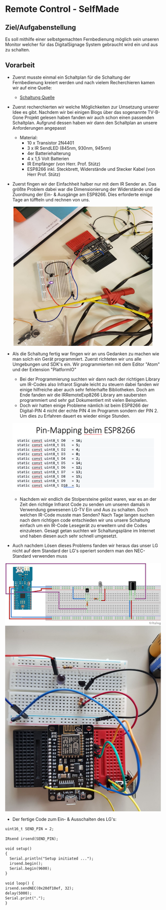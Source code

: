# Remote Control - SelfMade

Ziel/Aufgabenstellung
-

Es soll mithilfe einer selbstgemachten Fernbedienung möglich sein unseren Monitor welcher für das DigitalSignage System gebraucht wird ein und aus zu schalten.

Vorarbeit 
-
- Zuerst musste einmal ein Schaltplan für die Schaltung der Fernbedienung kreiert werden und nach vielem Recherchieren kamen wir auf eine Quelle:

	- [Schaltung Quelle](http://www.righto.com/2010/11/improved-arduino-tv-b-gone.html)

- Zuerst recherchierten wir welche Möglichkeiten zur Umsetzung unserer Idee es gibt. Nachdem wir bei einigen Blogs über das sogenannte TV-B-Gone Projekt gelesen haben fanden wir auch schon einen passenden Schaltplan. Aufgrund dessen haben wir dann den Schaltplan an unsere Anforderungen angepasst

	- Material:
		- 10 x Transistor 2N4401
		- 3 x IR SendLED (845nm, 930nm, 945nm)
		- 4er Batteriehalterung
		- 4 x 1,5 Volt Batterien
		- IR Empfänger (von Herr. Prof. Stütz)
		- ESP8266 inkl. Steckbrett, Widerstände und Stecker Kabel (von Herr Prof. Stütz)


- Zuerst fingen wir der Einfachheit halber nur mit dem IR Sender an. Das größte Problem dabei war die Dimensionierung der Widerstände und die Zuordnung der Ein- & Ausgänge am ESP8266. Dies erforderte einige Tage an tüffteln und rechnen von uns.

<center><img src="./SchaltungRawInAction.jpeg" width="450px" height="450px"/></center>

- Als die Schaltung fertig war fingen wir an uns Gedanken zu machen wie man solch ein Gerät programmiert. Zuerst richteten wir uns alle Umgebungen und SDK's ein. Wir programmierten mit dem Editor "Atom" und der Extension "PlatformIO"
	- Bei der Programmierung suchten wir dann nach der richtigen Library um IR-Codes also Infrarot Signale leicht zu steuern dabei fanden wir einige hilfreiche aber auch sehr fehlerhafte Bibliotheken. Doch am Ende fanden wir die IRRemoteExp8266 Library am saubersten programmiert und sehr gut Dokumentiert mit vielen Beispielen.
	- Doch wir hatten einige Probleme nämlich ist beim ESP8266 der Digital-PIN 4 nicht der echte PIN 4 im Programm sondern der PIN 2. Um dies zu Erfahren dauert es wieder einige Stunden.
	
	![](./PinMappingEsp8266.png)
	
	-  Nachdem wir endlich die Stolpersteine gelöst waren, war es an der Zeit den richtige Infrarot Code zu senden um unseren damals in Verwendung gewesenen LG-TV Ein und Aus zu schalten. Doch welchen IR-Code musste man Senden? Nach Tage langen suchen nach dem richtigen code entschieden wir uns unsere Schaltung einfach um ein IR-Code Lesegerät zu erweitern und die Codes einzulesen. Gesagt getan suchten wir Schaltungspläne im Internet und haben diesen auch sehr schnell umgesetzt.

- Auch nachdem Lösen dieses Problems fanden wir heraus das unser LG nicht auf dem Standard der LG's operiert sondern man den NEC-Standard verwenden muss

<img src="./ESPFernbedienungFritzing_Steckplatine.png" width="600px" height="200px"/>
<img src="./SchaltungRaw2.jpeg" width="600px" height="600px"/>

- Der fertige Code zum Ein- & Ausschalten des LG's:

```
uint16_t SEND_PIN = 2;

IRsend irsend(SEND_PIN);

void setup()
{
  Serial.println("Setup initiated ...");
  irsend.begin();
  Serial.begin(9600);
}

void loop() {
irsend.sendNEC(0x20df10ef, 32);
delay(5000);
Serial.print(".");
}
```